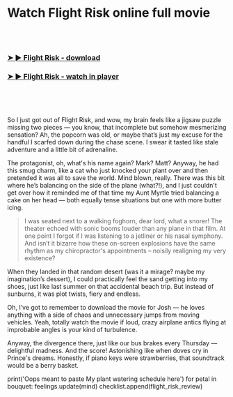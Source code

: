<h1>Watch Flight Risk online full movie</h1>


<br><br>

<h3><a href="https://Ramons-alskyssiso1972.github.io/kzdlknvuca/">➤ ► Flight Risk - download</a></h3> 
<h3><a href="https://Ramons-alskyssiso1972.github.io/kzdlknvuca/">➤ ► Flight Risk - watch in player</a></h3>


<br><br><br>


So I just got out of Flight Risk, and wow, my brain feels like a jigsaw puzzle missing two pieces — you know, that incomplete but somehow mesmerizing sensation? Ah, the popcorn was old, or maybe that’s just my excuse for the handful I scarfed down during the chase scene. I swear it tasted like stale adventure and a little bit of adrenaline.

The protagonist, oh, what's his name again? Mark? Matt? Anyway, he had this smug charm, like a cat who just knocked your plant over and then pretended it was all to save the world. Mind blown, really. There was this bit where he’s balancing on the side of the plane (what?!), and I just couldn't get over how it reminded me of that time my Aunt Myrtle tried balancing a cake on her head — both equally tense situations but one with more butter icing.

> I was seated next to a walking foghorn, dear lord, what a snorer! The theater echoed with sonic booms louder than any plane in that film. At one point I forgot if I was listening to a jetliner or his nasal symphony. And isn’t it bizarre how these on-screen explosions have the same rhythm as my chiropractor's appointments – noisily realigning my very existence?

When they landed in that random desert (was it a mirage? maybe my imagination’s dessert), I could practically feel the sand getting into my shoes, just like last summer on that accidental beach trip. But instead of sunburns, it was plot twists, fiery and endless.

Oh, I’ve got to remember to download the movie for Josh — he loves anything with a side of chaos and unnecessary jumps from moving vehicles. Yeah, totally watch the movie if loud, crazy airplane antics flying at improbable angles is your kind of turbulence.

Anyway, the divergence there, just like our bus brakes every Thursday — delightful madness. And the score! Astonishing like when doves cry in Prince's dreams. Honestly, if piano keys were strawberries, that soundtrack would be a berry basket.

print('Oops meant to paste My plant watering schedule here')
for petal in bouquet:
    feelings.update(mind)
    checklist.append(flight_risk_review)
